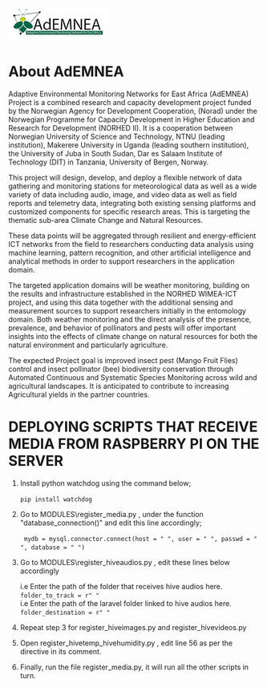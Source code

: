 <p align="center"><a href="http://196.43.168.57/" target="_blank"></a></p>
<img src="https://github.com/ademnea/ademnea_website/blob/master/public/dash/logo2.png">


# About AdEMNEA
Adaptive Environmental Monitoring Networks for East Africa (AdEMNEA) Project is a
combined research and capacity development project funded by the Norwegian Agency for
Development Cooperation, (Norad) under the Norwegian Programme for Capacity Development
in Higher Education and Research for Development (NORHED II). It is a cooperation between
Norwegian University of Science and Technology, NTNU (leading institution), Makerere
University in Uganda (leading southern institution), the University of Juba in South Sudan,
Dar es Salaam Institute of Technology (DIT) in Tanzania, University of Bergen, Norway.

This project will design, develop, and deploy a flexible network of data gathering and
monitoring stations for meteorological data as well as a wide variety of data including audio,
image, and video data as well as field reports and telemetry data, integrating both existing
sensing platforms and customized components for specific research areas. This is targeting the
thematic sub-area Climate Change and Natural Resources.

These data points will be aggregated through resilient and energy-efficient ICT networks from
the field to researchers conducting data analysis using machine learning, pattern recognition,
and other artificial intelligence and analytical methods in order to support researchers in the
application domain.

The targeted application domains will be weather monitoring, building on the results and
infrastructure established in the NORHED WIMEA-ICT project, and using this data together with
the additional sensing and measurement sources to support researchers initially in the
entomology domain. Both weather monitoring and the direct analysis of the presence,
prevalence, and behavior of pollinators and pests will offer important insights into the effects of
climate change on natural resources for both the natural environment and particularly
agriculture.

The expected Project goal is improved insect pest (Mango Fruit Flies) control and insect
pollinator (bee) biodiversity conservation through Automated Continuous and Systematic
Species Monitoring across wild and agricultural landscapes. It is anticipated to contribute to
increasing Agricultural yields in the partner countries.


# DEPLOYING SCRIPTS THAT RECEIVE MEDIA FROM RASPBERRY PI ON THE SERVER

1. Install python watchdog using the command below;

      ```pip install watchdog``` 
      
3. Go to MODULES\register_media.py , under the function "database_connection()" and  edit this line accordingly;

   ``` mydb = mysql.connector.connect(host = " ", user = " ", passwd = " ", database = " ")``` 
  
3. Go to MODULES\register_hiveaudios.py , edit these lines below accordingly 
    
    i.e Enter the path of the folder that receives hive audios here.
   ```folder_to_track = r" " ```                                                                                                                                                    
    i.e Enter the path of the laravel folder linked to hive audios here.
   ```folder_destination = r" " ```
      
4. Repeat step 3 for register_hiveimages.py and register_hivevideos.py

5. Open register_hivetemp_hivehumidity.py , edit line 56 as per the directive in its comment.

6. Finally, run the file register_media.py, it will run all the other scripts in turn.




